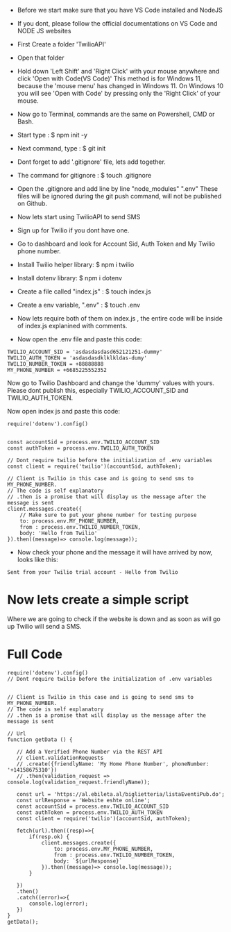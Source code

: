 - Before we start make sure that you have VS Code installed and NodeJS
- If you dont, please follow the official documentations on VS Code and NODE JS websites
- First Create a folder 'TwilioAPI'
- Open that folder
- Hold down 'Left Shift' and 'Right Click' with your mouse anywhere and click 'Open with Code(VS Code)'
This method is for Windows 11, because the 'mouse menu' has changed in Windows 11.
On Windows 10 you will see 'Open with Code' by pressing only the 'Right Click' of your mouse.

- Now go to Terminal, commands are the same on Powershell, CMD or Bash.
- Start type : $ npm init -y
- Next command, type : $ git init
- Dont forget to add '.gitignore' file, lets add together.
- The command for gitignore : $ touch .gitignore
- Open the .gitignore and add line by line
"node_modules"
".env"
These files will be ignored during the git push command, will not be published on Github.

- Now lets start using TwilioAPI to send SMS
- Sign up for Twilio if you dont have one.
- Go to dashboard and look for Account Sid, Auth Token and My Twilio phone number.
- Install Twilio helper library: $ npm i twilio
- Install dotenv library: $ npm i dotenv
- Create a file called "index.js" : $ touch index.js
- Create a env variable, ".env" : $ touch .env
- Now lets require both of them on index.js , the entire code will be inside of index.js explanined with comments.

- Now open the .env file and paste this code:
```
TWILIO_ACCOUNT_SID = 'asdasdasdasd652121251-dummy'
TWILIO_AUTH_TOKEN = 'asdasdasdklklkldas-dumy'
TWILIO_NUMBER_TOKEN = +88888888
MY_PHONE_NUMBER = +6685225552352

```
Now go to Twilio Dashboard and change the 'dummy' values with yours.
Please dont publish this, especially TWILIO_ACCOUNT_SID and TWILIO_AUTH_TOKEN.

Now open index js and paste this code:
```
require('dotenv').config()


const accountSid = process.env.TWILIO_ACCOUNT_SID
const authToken = process.env.TWILIO_AUTH_TOKEN

// Dont require twilio before the initialization of .env variables
const client = require('twilio')(accountSid, authToken);

// Client is Twilio in this case and is going to send sms to MY_PHONE_NUMBER.
// The code is self explanatory
// .then is a promise that will display us the message after the message is sent
client.messages.create({
    // Make sure to put your phone number for testing purpose
    to: process.env.MY_PHONE_NUMBER,
    from : process.env.TWILIO_NUMBER_TOKEN,
    body: 'Hello from Twilio'
}).then((message)=> console.log(message));

```

- Now check your phone and the message it will have arrived by now, looks like this:

```
Sent from your Twilio trial account - Hello from Twilio

```
# Now lets create a simple script
 Where we are going to check if the website is down and as soon as will go up Twilio will send a SMS.

# Full Code

 ```
require('dotenv').config()
// Dont require twilio before the initialization of .env variables


// Client is Twilio in this case and is going to send sms to MY_PHONE_NUMBER.
// The code is self explanatory
// .then is a promise that will display us the message after the message is sent

// Url 
function getData () {

    // Add a Verified Phone Number via the REST API
    // client.validationRequests
    // .create({friendlyName: 'My Home Phone Number', phoneNumber: '+14158675310'})
    // .then(validation_request => console.log(validation_request.friendlyName));

    const url = 'https://al.ebileta.al/biglietteria/listaEventiPub.do';
    const urlResponse = 'Website eshte online';
    const accountSid = process.env.TWILIO_ACCOUNT_SID
    const authToken = process.env.TWILIO_AUTH_TOKEN
    const client = require('twilio')(accountSid, authToken);

    fetch(url).then((resp)=>{
        if(resp.ok) {
            client.messages.create({
                to: process.env.MY_PHONE_NUMBER,
                from : process.env.TWILIO_NUMBER_TOKEN,
                body: `${urlResponse}`
            }).then((message)=> console.log(message));        
        }
        
    })
    .then()
    .catch((error)=>{
        console.log(error);
    })
}
getData();

```

 
